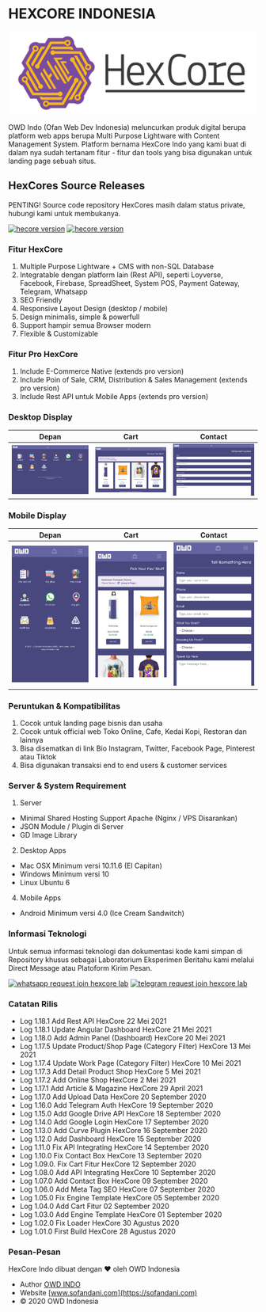 # HEXCORE INDONESIA
![HexCore Logo](https://github.com/ofan-web-developer/HexCores-Indo-Prod/blob/master/owd_images/hexacore.svg)

OWD Indo (Ofan Web Dev Indonesia) meluncurkan produk digital berupa platform web apps berupa Multi Purpose Lightware with Content Management System.
Platform bernama HexCore Indo yang kami buat di dalam nya sudah tertanam fitur - fitur dan tools yang bisa digunakan untuk landing page sebuah situs.

## HexCores Source Releases
PENTING! Source code repository HexCores masih dalam status private, hubungi kami untuk membukanya.

<a href="https://github.com/ofan-web-developer/HexCores-Indonesia"><img src="https://img.shields.io/badge/hexcore indo pro (private)-v.1.18.0-blueviolet?style=for-the-badge" alt="hecore version"></a> 
<a href="https://github.com/ofan-web-developer/HexCores-Indonesia-Free"><img src="https://img.shields.io/badge/hexcore indo free (private)-v.1.18.0-brightgreen?style=for-the-badge" alt="hecore version"></a>

### Fitur HexCore
1. Multiple Purpose Lightware + CMS with non-SQL Database
2. Integratable dengan platform lain (Rest API), seperti Loyverse, Facebook, Firebase, SpreadSheet, System POS, Payment Gateway, Telegram, Whatsapp
3. SEO Friendly
4. Responsive Layout Design (desktop / mobile)
5. Design minimalis, simple & powerfull
6. Support hampir semua Browser modern
7. Flexible & Customizable

### Fitur Pro HexCore
1. Include E-Commerce Native (extends pro version)
2. Include Poin of Sale, CRM, Distribution & Sales Management (extends pro version)
3. Include Rest API untuk Mobile Apps (extends pro version)

### Desktop Display
| Depan | Cart | Contact |
:---------------: | :---------------: | :---------------:
![hexcore owd 1](https://github.com/ofan-web-developer/HexCores-Indo-Prod/blob/master/owd_images/owd-desk-1.png) | ![hexcore owd 2](https://github.com/ofan-web-developer/HexCores-Indo-Prod/blob/master/owd_images/owd-desk-2.png) | ![hexcore owd 3](https://github.com/ofan-web-developer/HexCores-Indo-Prod/blob/master/owd_images/owd-desk-3.png)

### Mobile Display
| Depan | Cart | Contact |
:---------------: | :---------------: | :---------------:
![hexcore owd 1](https://github.com/ofan-web-developer/HexCores-Indo-Prod/blob/master/owd_images/owd-phone-1.png) | ![hexcore owd 2](https://github.com/ofan-web-developer/HexCores-Indo-Prod/blob/master/owd_images/owd-phone-2.png) | ![hexcore owd 3](https://github.com/ofan-web-developer/HexCores-Indo-Prod/blob/master/owd_images/owd-phone-3.png)

### Peruntukan & Kompatibilitas
1. Cocok untuk landing page bisnis dan usaha
2. Cocok untuk official web Toko Online, Cafe, Kedai Kopi, Restoran dan lainnya
3. Bisa disematkan di link Bio Instagram, Twitter, Facebook Page, Pinterest atau Tiktok
4. Bisa digunakan transaksi end to end users & customer services

### Server & System Requirement
1. Server
  - Minimal Shared Hosting Support Apache (Nginx / VPS Disarankan)
  - JSON Module / Plugin di Server
  - GD Image Library
2. Desktop Apps
  - Mac OSX Minimum versi 10.11.6 (El Capitan)
  - Windows Minimum versi 10
  - Linux Ubuntu 6
4. Mobile Apps
  - Android Minimum versi 4.0 (Ice Cream Sandwitch)

### Informasi Teknologi
Untuk semua informasi teknologi dan dokumentasi kode kami simpan di Repository khusus sebagai Laboratorium Eksperimen
Beritahu kami melalui Direct Message atau Platoform Kirim Pesan. 

<a href="https://api.whatsapp.com/send?phone=+6281511190339&text=Request%20Lab%20HexCores%20[Github]" target="_blank"><img src="https://img.shields.io/badge/WhatsApp-25D366?style=for-the-badge&logo=whatsapp&logoColor=white" alt="whatsapp request join hexcore lab"></a> <a href="https://t.me/joinchat/uOxRiaSdZF41ZmE1" target="_blank"><img src="https://img.shields.io/badge/Telegram-2CA5E0?style=for-the-badge&logo=telegram&logoColor=white" alt="telegram request join hexcore lab"></a>

### Catatan Rilis
- Log 1.18.1 Add Rest API HexCore 22 Mei 2021
- Log 1.18.1 Update Angular Dashboard HexCore 21 Mei 2021
- Log 1.18.0 Add Admin Panel (Dashboard) HexCore 20 Mei 2021
- Log 1.17.5 Update Product/Shop Page (Category Filter) HexCore 13 Mei 2021
- Log 1.17.4 Update Work Page (Category Filter) HexCore 10 Mei 2021
- Log 1.17.3 Add Detail Product Shop HexCore 5 Mei 2021
- Log 1.17.2 Add Online Shop HexCore 2 Mei 2021
- Log 1.17.1 Add Article & Magazine HexCore 29 April 2021
- Log 1.17.0 Add Upload Data HexCore 20 September 2020
- Log 1.16.0 Add Telegram Auth HexCore 19 September 2020
- Log 1.15.0 Add Google Drive API HexCore 18 September 2020
- Log 1.14.0 Add Google Login HexCore 17 September 2020
- Log 1.13.0 Add Curve Plugin HexCore 16 September 2020
- Log 1.12.0 Add Dashboard HexCore 15 September 2020
- Log 1.11.0 Fix API Integrating HexCore 14 September 2020
- Log 1.10.0 Fix Contact Box HexCore 13 September 2020
- Log 1.09.0. Fix Cart Fitur HexCore 12 September 2020
- Log 1.08.0 Add API Integrating HexCore 10 September 2020
- Log 1.07.0 Add Contact Box HexCore 09 September 2020
- Log 1.06.0 Add Meta Tag SEO HexCore 07 September 2020
- Log 1.05.0 Fix Engine Template HexCore 05 September 2020
- Log 1.04.0 Add Cart Fitur 02 September 2020
- Log 1.03.0 Add Engine Template HexCore 01 September 2020
- Log 1.02.0 Fix Loader HexCore 30 Agustus 2020
- Log 1.01.0 First Build HexCore 28 Agustus 2020

### Pesan-Pesan
HexCore Indo dibuat dengan &hearts; oleh OWD Indonesia
- Author [OWD INDO](https://sofandani.com/magz/read/about-owd)
- Website [www.sofandani.com](https://sofandani.com)
- &copy; 2020 OWD Indonesia

